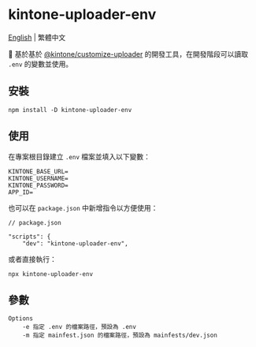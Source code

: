 # kintone-uploader-env

[English](https://github.com/westleft/kintone-uploader-env) | 繁體中文

🚀 基於基於 [@kintone/customize-uploader](https://www.npmjs.com/package/@kintone/customize-uploader) 的開發工具，在開發階段可以讀取 `.env` 的變數並使用。

## 安裝

```shell
npm install -D kintone-uploader-env
```

## 使用

在專案根目錄建立 `.env` 檔案並填入以下變數：

```shell
KINTONE_BASE_URL=
KINTONE_USERNAME=
KINTONE_PASSWORD=
APP_ID=
```

也可以在 `package.json` 中新增指令以方便使用：

```
// package.json 

"scripts": {
    "dev": "kintone-uploader-env",
```

或者直接執行：

```
npx kintone-uploader-env
```

## 參數

```shell
Options
    -e 指定 .env 的檔案路徑，預設為 .env
    -m 指定 mainfest.json 的檔案路徑，預設為 mainfests/dev.json
```